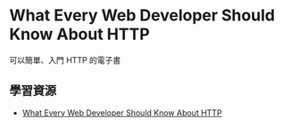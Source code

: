 # What Every Web Developer Should Know About HTTP

可以簡單、入門 HTTP 的電子書

## 學習資源

* [What Every Web Developer Should Know About HTTP](https://www.amazon.com/Every-Developer-Should-OdeToCode-Programming-ebook/dp/B0076Z6VMI)